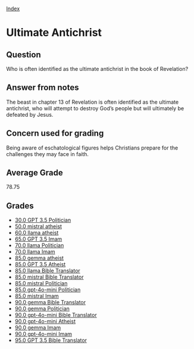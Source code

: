 
[Index](../index.md)
# Ultimate Antichrist
## Question
Who is often identified as the ultimate antichrist in the book of Revelation?

## Answer from notes
The beast in chapter 13 of Revelation is often identified as the ultimate antichrist, who will attempt to destroy God’s people but will ultimately be defeated by Jesus.

## Concern used for grading
Being aware of eschatological figures helps Christians prepare for the challenges they may face in faith.

## Average Grade
78.75

## Grades
 * [30.0 GPT 3.5 Politician](../answers/GPT_3.5_Politician/Ultimate_Antichrist.md)
 * [50.0 mistral atheist](../answers/mistral_atheist/Ultimate_Antichrist.md)
 * [60.0 llama atheist](../answers/llama_atheist/Ultimate_Antichrist.md)
 * [65.0 GPT 3.5 Imam](../answers/GPT_3.5_Imam/Ultimate_Antichrist.md)
 * [70.0 llama Politician](../answers/llama_Politician/Ultimate_Antichrist.md)
 * [70.0 llama Imam](../answers/llama_Imam/Ultimate_Antichrist.md)
 * [85.0 gemma atheist](../answers/gemma_atheist/Ultimate_Antichrist.md)
 * [85.0 GPT 3.5 Atheist](../answers/GPT_3.5_Atheist/Ultimate_Antichrist.md)
 * [85.0 llama Bible Translator](../answers/llama_Bible_Translator/Ultimate_Antichrist.md)
 * [85.0 mistral Bible Translator](../answers/mistral_Bible_Translator/Ultimate_Antichrist.md)
 * [85.0 mistral Politician](../answers/mistral_Politician/Ultimate_Antichrist.md)
 * [85.0 gpt-4o-mini Politician](../answers/gpt-4o-mini_Politician/Ultimate_Antichrist.md)
 * [85.0 mistral Imam](../answers/mistral_Imam/Ultimate_Antichrist.md)
 * [90.0 gemma Bible Translator](../answers/gemma_Bible_Translator/Ultimate_Antichrist.md)
 * [90.0 gemma Politician](../answers/gemma_Politician/Ultimate_Antichrist.md)
 * [90.0 gpt-4o-mini Bible Translator](../answers/gpt-4o-mini_Bible_Translator/Ultimate_Antichrist.md)
 * [90.0 gpt-4o-mini Atheist](../answers/gpt-4o-mini_Atheist/Ultimate_Antichrist.md)
 * [90.0 gemma Imam](../answers/gemma_Imam/Ultimate_Antichrist.md)
 * [90.0 gpt-4o-mini Imam](../answers/gpt-4o-mini_Imam/Ultimate_Antichrist.md)
 * [95.0 GPT 3.5 Bible Translator](../answers/GPT_3.5_Bible_Translator/Ultimate_Antichrist.md)
